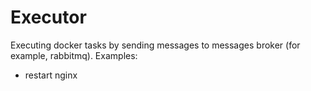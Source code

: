 # Executor

Executing docker tasks by sending messages to messages broker (for example, rabbitmq). Examples:
- restart nginx
